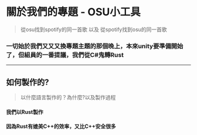# 關於我們的專題 - OSU小工具
> 從osu找到spotify的同一首歌 以及 從spotify找到osu的同一首歌
### 一切始於我們又又又換專題主題的那個晚上，本來unity要準備開始了，但組員的一番提議，我們從C#鬼轉Rust
---
## 如何製作的?
> 以什麼語言製作的？為什麼?以及製作過程
  
#### 我們以Rust製作
#### 因為Rust有媲美C++的效率，又比C++安全很多

